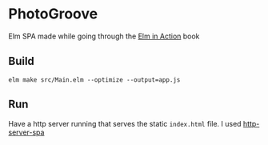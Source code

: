 # PhotoGroove
Elm SPA made while going through the [Elm in Action](https://www.manning.com/books/elm-in-action) book

## Build
```shell
elm make src/Main.elm --optimize --output=app.js
```

## Run
Have a http server running that serves the static `index.html` file.
I used [http-server-spa](https://www.npmjs.com/package/http-server-spa)
